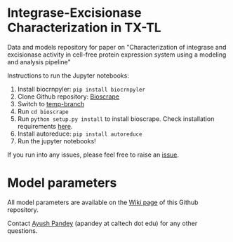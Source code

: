 # Integrase-Excisionase Characterization in TX-TL
Data and models repository for paper on "Characterization of integrase and excisionase activity in cell-free protein expression system using a modeling and analysis pipeline"

Instructions to run the Jupyter notebooks:

1. Install biocrnpyler: `pip install biocrnpyler`
2. Clone Github repository: [Bioscrape](https://github.com/biocircuits/bioscrape/)
3. Switch to [temp-branch](https://github.com/biocircuits/bioscrape/tree/temp-branch)
4. Run `cd bioscrape`
5. Run `python setup.py install` to install bioscrape. Check installation requirements [here](https://github.com/biocircuits/bioscrape/wiki/Installation).
6. Install autoreduce: `pip install autoreduce`
7. Run the jupyter notebooks!

If you run into any issues, please feel free to raise an [issue](https://github.com/ayush9pandey/integrase-excisionase-characterization/issues).


# Model parameters

All model parameters are available on the [Wiki page](https://github.com/ayush9pandey/integrase-excisionase-characterization/wiki/) of this Github repository.

Contact [Ayush Pandey](https://www.its.caltech.edu/~apandey/) (apandey at caltech dot edu) for any other questions.
